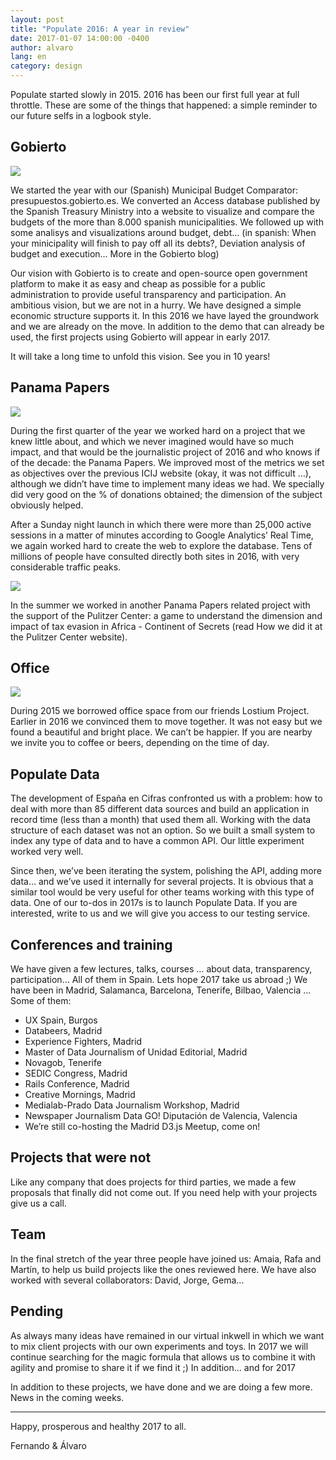 ```yaml
---
layout: post
title: "Populate 2016: A year in review"
date: 2017-01-07 14:00:00 -0400
author: alvaro
lang: en
category: design
---
```


Populate started slowly in 2015. 2016 has been our first full year at full throttle. These are some of the things that happened: a simple reminder to our future selfs in a logbook style.


## Gobierto

![](https://cdn-images-1.medium.com/max/800/1*95i4lmZKUXrsbSRaqAatMQ.png)

We started the year with our (Spanish) Municipal Budget Comparator: presupuestos.gobierto.es. We converted an Access database published by the Spanish Treasury Ministry into a website to visualize and compare the budgets of the more than 8.000 spanish municipalities. We followed up with some analisys and visualizations around budget, debt… (in spanish: When your minicipality will finish to pay off all its debts?, Deviation analysis of budget and execution… More in the Gobierto blog)

Our vision with Gobierto is to create and open-source open government platform to make it as easy and cheap as possible for a public administration to provide useful transparency and participation. An ambitious vision, but we are not in a hurry. We have designed a simple economic structure supports it. In this 2016 we have layed the groundwork and we are already on the move. In addition to the demo that can already be used, the first projects using Gobierto will appear in early 2017.

It will take a long time to unfold this vision. See you in 10 years!

## Panama Papers

![](https://cdn-images-1.medium.com/max/800/1*HZAI7QBbaInfdUrVsrevWw.png)

During the first quarter of the year we worked hard on a project that we knew little about, and which we never imagined would have so much impact, and that would be the journalistic project of 2016 and who knows if of the decade: the Panama Papers. We improved most of the metrics we set as objectives over the previous ICIJ website (okay, it was not difficult …), although we didn’t have time to implement many ideas we had. We specially did very good on the % of donations obtained; the dimension of the subject obviously helped.

After a Sunday night launch in which there were more than 25,000 active sessions in a matter of minutes according to Google Analytics’ Real Time, we again worked hard to create the web to explore the database. Tens of millions of people have consulted directly both sites in 2016, with very considerable traffic peaks.

![](https://cdn-images-1.medium.com/max/800/1*YOwDPEA7gfys4buNdKvSnA.png)

In the summer we worked in another Panama Papers related project with the support of the Pulitzer Center: a game to understand the dimension and impact of tax evasion in Africa - Continent of Secrets (read How we did it at the Pulitzer Center website).

## Office
![](https://cdn-images-1.medium.com/max/800/1*9niEZtr5BfxY7ntYRbBvQw.jpeg)

During 2015 we borrowed office space from our friends Lostium Project. Earlier in 2016 we convinced them to move together. It was not easy but we found a beautiful and bright place. We can’t be happier. If you are nearby we invite you to coffee or beers, depending on the time of day.


## Populate Data

The development of España en Cifras confronted us with a problem: how to deal with more than 85 different data sources and build an application in record time (less than a month) that used them all. Working with the data structure of each dataset was not an option. So we built a small system to index any type of data and to have a common API. Our little experiment worked very well.

Since then, we’ve been iterating the system, polishing the API, adding more data… and we’ve used it internally for several projects. It is obvious that a similar tool would be very useful for other teams working with this type of data. One of our to-dos in 2017s is to launch Populate Data. If you are interested, write to us and we will give you access to our testing service.

## Conferences and training

We have given a few lectures, talks, courses … about data, transparency, participation… All of them in Spain. Lets hope 2017 take us abroad ;) We have been in Madrid, Salamanca, Barcelona, ​​Tenerife, Bilbao, Valencia … Some of them:

- UX Spain, Burgos
- Databeers, Madrid
- Experience Fighters, Madrid
- Master of Data Journalism of Unidad Editorial, Madrid
- Novagob, Tenerife
- SEDIC Congress, Madrid
- Rails Conference, Madrid
- Creative Mornings, Madrid
- Medialab-Prado Data Journalism Workshop, Madrid
- Newspaper Journalism Data GO! Diputación de Valencia, Valencia
- We’re still co-hosting the Madrid D3.js Meetup, come on!    

## Projects that were not

Like any company that does projects for third parties, we made a few proposals that finally did not come out. If you need help with your projects give us a call.

## Team

In the final stretch of the year three people have joined us: Amaia, Rafa and Martín, to help us build projects like the ones reviewed here. We have also worked with several collaborators: David, Jorge, Gema…

## Pending

As always many ideas have remained in our virtual inkwell in which we want to mix client projects with our own experiments and toys. In 2017 we will continue searching for the magic formula that allows us to combine it with agility and promise to share it if we find it ;)
In addition… and for 2017

In addition to these projects, we have done and we are doing a few more. News in the coming weeks.

---

Happy, prosperous and healthy 2017 to all.

Fernando & Álvaro
